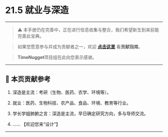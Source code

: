 # 21.5 就业与深造

---

> ⚠️ 本手册仍在完善中，正在进行信息收集与整合，我们希望新生到来前能完善此宝典。  

> 如果您愿意参与并成为贡献者之一，欢迎 **[点击这里](/CONTRIBUTING.md)** 看**贡献指南**。

> **TimeNugget**项目组在此向您表示感谢。

---

## 📌 本页贡献参考

1. 深造是主流：考研（生物、医药、农学、环境等）。

2. 就业：医药、生物科技、农产品、食品、环境、教育等行业。

3. 学长学姐肺腑之言：深造是主流，早日确定研究方向，多与导师交流。

4. ……  【欢迎您来“设计”】

---
